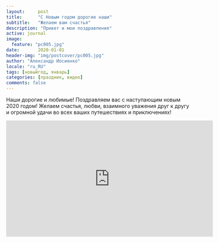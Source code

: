 ```yaml
---
layout:     post
title:      "С Новым годом дорогие наши"
subtitle:   "Желаем вам счастья"
description: "Привет и мои поздравления"
active: journal
image:
  feature: "pc005.jpg"
date:       2020-01-01 
header-img: "img/postcover/pc005.jpg"
author: "Александр Иосиенко"
locale: "ru_RU"
tags: [новыйгод, январь]
categories: [праздник, видео]
comments: false
---
```


<p>Наши дорогие и любимые! Поздравляем вас с наступающим новым 2020 годом! Желаем счастья, любви, взаимного уважения друг к другу и огромной удачи во всех ваших путешествиях и приключениях!</p>

<p></p>
<iframe width="560" height="315" src="https://www.youtube.com/embed/mmlsrQxGkkE" frameborder="0" allow="accelerometer; autoplay; encrypted-media; gyroscope; picture-in-picture" allowfullscreen></iframe>


